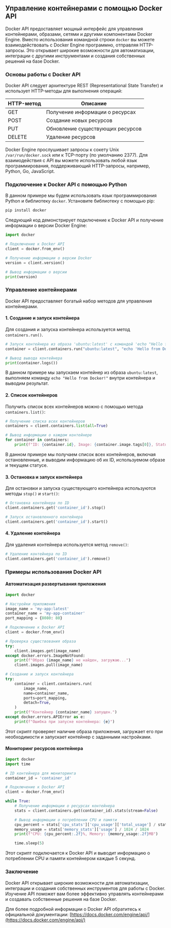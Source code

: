 ## Управление контейнерами с помощью Docker API

Docker API предоставляет мощный интерфейс для управления контейнерами, образами, сетями и другими компонентами Docker Engine. Вместо использования командной строки `docker` вы можете взаимодействовать с Docker Engine программно, отправляя HTTP-запросы. Это открывает широкие возможности для автоматизации, интеграции с другими инструментами и создания собственных решений на базе Docker.

### Основы работы с Docker API

Docker API следует архитектуре REST (Representational State Transfer) и использует HTTP-методы для выполнения операций:

| HTTP-метод | Описание |
|---|---|
| GET | Получение информации о ресурсах |
| POST | Создание новых ресурсов |
| PUT | Обновление существующих ресурсов |
| DELETE | Удаление ресурсов |

Docker Engine прослушивает запросы к сокету Unix `/var/run/docker.sock` или к TCP-порту (по умолчанию 2377). Для взаимодействия с API вы можете использовать любой язык программирования, поддерживающий HTTP-запросы, например, Python, Go, JavaScript.

### Подключение к Docker API с помощью Python

В данном примере мы будем использовать язык программирования Python и библиотеку `docker`. Установите библиотеку с помощью pip:

```bash
pip install docker
```

Следующий код демонстрирует подключение к Docker API и получение информации о версии Docker Engine:

```python
import docker

# Подключение к Docker API
client = docker.from_env()

# Получение информации о версии Docker
version = client.version()

# Вывод информации о версии
print(version)
```

### Управление контейнерами

Docker API предоставляет богатый набор методов для управления контейнерами. 

#### 1. Создание и запуск контейнера

Для создания и запуска контейнера используется метод `containers.run()`. 

```python
# Запуск контейнера из образа 'ubuntu:latest' с командой 'echo "Hello from Docker!"'
container = client.containers.run("ubuntu:latest", "echo 'Hello from Docker!'")

# Вывод вывода контейнера
print(container.logs())
```

В данном примере мы запускаем контейнер из образа `ubuntu:latest`, выполняем команду `echo "Hello from Docker!"` внутри контейнера и выводим результат.

#### 2. Список контейнеров

Получить список всех контейнеров можно с помощью метода `containers.list()`:

```python
# Получение списка всех контейнеров
containers = client.containers.list(all=True)

# Вывод информации о каждом контейнере
for container in containers:
    print(f"ID: {container.id}, Image: {container.image.tags[0]}, Status: {container.status}")
```

В данном примере мы получаем список всех контейнеров, включая остановленные, и выводим информацию об их ID, используемом образе и текущем статусе.

#### 3. Остановка и запуск контейнера

Для остановки и запуска существующего контейнера используются методы `stop()` и `start()`:

```python
# Остановка контейнера по ID
client.containers.get('container_id').stop()

# Запуск остановленного контейнера
client.containers.get('container_id').start()
```

#### 4. Удаление контейнера

Для удаления контейнера используется метод `remove()`:

```python
# Удаление контейнера по ID
client.containers.get('container_id').remove()
```

### Примеры использования Docker API

#### Автоматизация развертывания приложения

```python
import docker

# Настройки приложения
image_name = 'my-app:latest'
container_name = 'my-app-container'
port_mapping = {8080: 80}

# Подключение к Docker API
client = docker.from_env()

# Проверка существования образа
try:
    client.images.get(image_name)
except docker.errors.ImageNotFound:
    print(f"Образ {image_name} не найден, загружаю...")
    client.images.pull(image_name)

# Создание и запуск контейнера
try:
    container = client.containers.run(
        image_name,
        name=container_name,
        ports=port_mapping,
        detach=True,
    )
    print(f"Контейнер {container_name} запущен.")
except docker.errors.APIError as e:
    print(f"Ошибка при запуске контейнера: {e}")
```

Этот скрипт проверяет наличие образа приложения, загружает его при необходимости и запускает контейнер с заданными настройками.

#### Мониторинг ресурсов контейнера

```python
import docker
import time

# ID контейнера для мониторинга
container_id = 'container_id'

# Подключение к Docker API
client = docker.from_env()

while True:
    # Получение информации о ресурсах контейнера
    stats = client.containers.get(container_id).stats(stream=False)

    # Вывод информации о потреблении CPU и памяти
    cpu_percent = stats['cpu_stats']['cpu_usage']['total_usage'] / stats['cpu_stats']['system_cpu_usage'] * 100
    memory_usage = stats['memory_stats']['usage'] / 1024 / 1024
    print(f"CPU: {cpu_percent:.2f}%, Memory: {memory_usage:.2f}MB")

    time.sleep(5)
```

Этот скрипт подключается к Docker API и выводит информацию о потреблении CPU и памяти контейнером каждые 5 секунд.

### Заключение

Docker API открывает широкие возможности для автоматизации, интеграции и создания собственных инструментов для работы с Docker. Изучение API поможет вам более эффективно управлять контейнерами и создавать собственные решения на базе Docker. 

Для более подробной информации о Docker API обратитесь к официальной документации: [https://docs.docker.com/engine/api/](https://docs.docker.com/engine/api/)